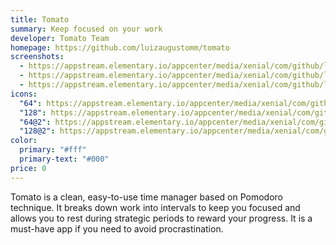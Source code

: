 ```yaml
---
title: Tomato
summary: Keep focused on your work
developer: Tomato Team
homepage: https://github.com/luizaugustomm/tomato
screenshots:
  - https://appstream.elementary.io/appcenter/media/xenial/com/github/luizaugustomm.tomato.desktop/99862E7956BD56447EA027AB212E1EFD/screenshots/image-1_orig.png
  - https://appstream.elementary.io/appcenter/media/xenial/com/github/luizaugustomm.tomato.desktop/99862E7956BD56447EA027AB212E1EFD/screenshots/image-2_orig.png
  - https://appstream.elementary.io/appcenter/media/xenial/com/github/luizaugustomm.tomato.desktop/99862E7956BD56447EA027AB212E1EFD/screenshots/image-3_orig.png
icons:
  "64": https://appstream.elementary.io/appcenter/media/xenial/com/github/luizaugustomm.tomato.desktop/99862E7956BD56447EA027AB212E1EFD/icons/64x64/com.github.luizaugustomm.tomato_com.github.luizaugustomm.tomato.png
  "128": https://appstream.elementary.io/appcenter/media/xenial/com/github/luizaugustomm.tomato.desktop/99862E7956BD56447EA027AB212E1EFD/icons/128x128/com.github.luizaugustomm.tomato_com.github.luizaugustomm.tomato.png
  "64@2": https://appstream.elementary.io/appcenter/media/xenial/com/github/luizaugustomm.tomato.desktop/99862E7956BD56447EA027AB212E1EFD/icons/64x64@2/com.github.luizaugustomm.tomato_com.github.luizaugustomm.tomato.png
  "128@2": https://appstream.elementary.io/appcenter/media/xenial/com/github/luizaugustomm.tomato.desktop/99862E7956BD56447EA027AB212E1EFD/icons/128x128@2/com.github.luizaugustomm.tomato_com.github.luizaugustomm.tomato.png
color:
  primary: "#fff"
  primary-text: "#000"
price: 0
---
```


<p>Tomato is a clean, easy-to-use time manager based on Pomodoro technique. It breaks down work into intervals to keep you focused and allows you to rest during strategic periods to reward your progress. It is a must-have app if you need to avoid procrastination.</p>